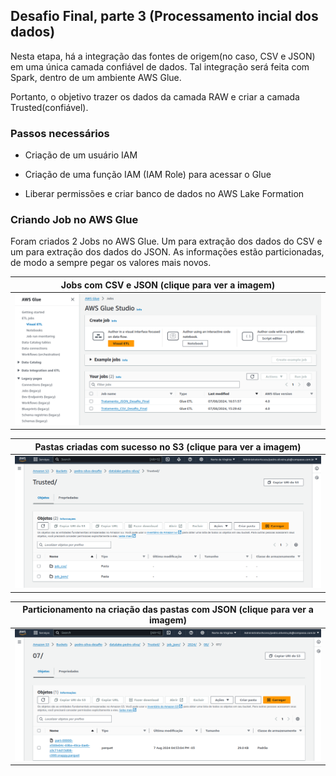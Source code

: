 ## Desafio Final, parte 3 (Processamento incial dos dados)

Nesta etapa, há a integração das fontes de origem(no caso, CSV e JSON) em uma única camada confiável de dados. Tal integração será feita com Spark, dentro de um ambiente AWS Glue.

Portanto, o objetivo trazer os dados da camada RAW e criar a camada Trusted(confiável).

### Passos necessários

- Criação de um usuário IAM

- Criação de uma função IAM (IAM Role) para acessar o Glue

- Liberar permissões e criar banco de dados no AWS Lake Formation

### Criando Job no AWS Glue

Foram criados 2 Jobs no AWS Glue. Um para extração dos dados do CSV e um para extração dos dados do JSON. As informações estão particionadas, de modo a sempre pegar os valores mais novos.

[1]: ../evidencias/evidencia1_jobs_glue.png
[2]: ../evidencias/evidencia2_s3_pastas_criadas.png
[3]: ../evidencias/evidencia3_json_particionado.png

| Jobs com CSV e JSON (clique para ver a imagem) |
| :--------------------------------------------: |
|        [![Evidências- Imagem 1][1]][1]         |

| Pastas criadas com sucesso no S3 (clique para ver a imagem) |
| :---------------------------------------------------------: |
|               [![Evidências- Imagem 2][2]][2]               |

| Particionamento na criação das pastas com JSON (clique para ver a imagem) |
| :-----------------------------------------------------------------------: |
|                      [![Evidências- Imagem 3][3]][3]                      |
